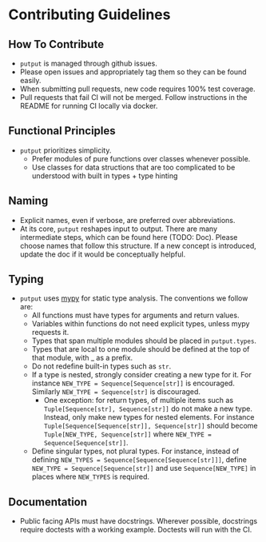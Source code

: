 # Contributing Guidelines

## How To Contribute
* ```putput``` is managed through github issues.
* Please open issues and appropriately tag them so they can be found easily.
* When submitting pull requests, new code requires 100% test coverage.
* Pull requests that fail CI will not be merged. Follow instructions in the README for running CI locally via docker.

## Functional Principles
* ```putput``` prioritizes simplicity.
    * Prefer modules of pure functions over classes whenever possible.
    * Use classes for data structions that are too complicated to be understood with built in types + type hinting

## Naming
* Explicit names, even if verbose, are preferred over abbreviations.
* At its core, ```putput``` reshapes input to output. There are many intermediate steps, which can be found here (TODO: Doc). Please choose names that follow this structure. If a new concept is introduced, update the doc if it would be conceptually helpful.

## Typing
* ```putput``` uses [mypy](http://mypy-lang.org/) for static type analysis. The conventions we follow are:
    * All functions must have types for arguments and return values.
    * Variables within functions do not need explicit types, unless mypy requests it.
    * Types that span multiple modules should be placed in ```putput.types```.
    * Types that are local to one module should be defined at the top of that module, with _ as a prefix.
    * Do not redefine built-in types such as ```str```.
    * If a type is nested, strongly consider creating a new type for it. For instance ```NEW_TYPE = Sequence[Sequence[str]]``` is encouraged. Similarly ```NEW_TYPE = Sequence[str]``` is discouraged.
        * One exception: for return types, of multiple items such as ```Tuple[Sequence[str], Sequence[str]]``` do not make a new type. Instead, only make new types for nested elements. For instance ```Tuple[Sequence[Sequence[str]], Sequence[str]]``` should become ```Tuple[NEW_TYPE, Sequence[str]]``` where ```NEW_TYPE = Sequence[Sequence[str]]```.
    * Define singular types, not plural types. For instance, instead of defining ```NEW_TYPES = Sequence[Sequence[Sequence[str]]]```, define ```NEW_TYPE = Sequence[Sequence[str]]``` and use ```Sequence[NEW_TYPE]``` in places where ```NEW_TYPES``` is required.

## Documentation
* Public facing APIs must have docstrings. Wherever possible, docstrings require doctests with a working example. Doctests will run with the CI.
